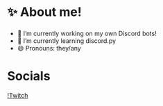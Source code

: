 # ✨ About me!
### 

- 🔭 I’m currently working on my own Discord bots!
- 🌱 I’m currently learning discord.py
- 😄 Pronouns: they/any

# Socials
[!Twitch](https://img.shields.io/twitch/status/deputy_gingey?style=social)
